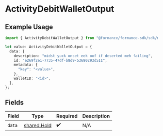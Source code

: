 # ActivityDebitWalletOutput

## Example Usage

```typescript
import { ActivityDebitWalletOutput } from "@formance/formance-sdk/sdk/models/shared";

let value: ActivityDebitWalletOutput = {
  data: {
    description: "midst yuck onset eek oof if deserted meh failing",
    id: "e269f2e1-7735-47df-b8d9-53680293d511",
    metadata: {
      "key": "<value>",
    },
    walletID: "<id>",
  },
};
```

## Fields

| Field                                             | Type                                              | Required                                          | Description                                       |
| ------------------------------------------------- | ------------------------------------------------- | ------------------------------------------------- | ------------------------------------------------- |
| `data`                                            | [shared.Hold](../../../sdk/models/shared/hold.md) | :heavy_check_mark:                                | N/A                                               |